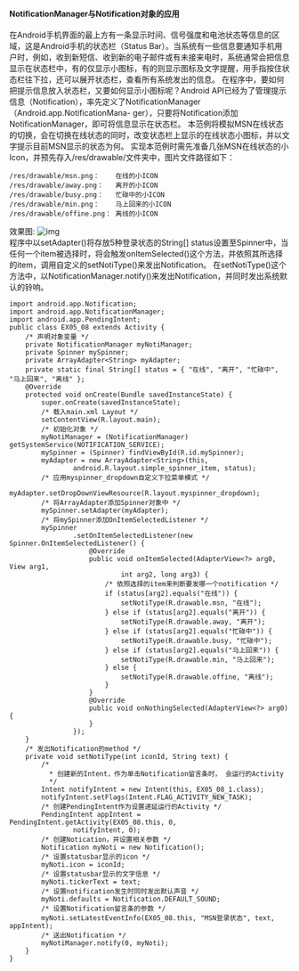 #### NotificationManager与Notification对象的应用
在Android手机界面的最上方有一条显示时间、信号强度和电池状态等信息的区域，这是Android手机的状态栏（Status Bar）。当系统有一些信息要通知手机用户时，例如，收到新短信、收到新的电子邮件或有未接来电时，系统通常会把信息显示在状态栏中，有的仅显示小图标，有的则显示图标及文字提醒，用手指按住状态栏往下拉，还可以展开状态栏，查看所有系统发出的信息。
在程序中，要如何把提示信息放入状态栏，又要如何显示小图标呢？Android API已经为了管理提示信息（Notification），率先定义了NotificationManager（Android.app.NotificationMana- ger），只要将Notification添加NotificationManager，即可将信息显示在状态栏。
本范例将模拟MSN在线状态的切换，会在切换在线状态的同时，改变状态栏上显示的在线状态小图标，并以文字提示目前MSN显示的状态为何。
实现本范例时需先准备几张MSN在线状态的小Icon，并预先存入/res/drawable/文件夹中，图片文件路径如下：
```  
/res/drawable/msn.png：    在线的小ICON 
/res/drawable/away.png：   离开的小ICON 
/res/drawable/busy.png：   忙碌中的小ICON 
/res/drawable/min.png：    马上回来的小ICON 
/res/drawable/offine.png： 离线的小ICON
```
效果图:
![img](P)  
程序中以setAdapter()将存放5种登录状态的String[] status设置至Spinner中，当任何一个item被选择时，将会触发onItemSelected()这个方法，并依照其所选择的item，调用自定义的setNotiType()来发出Notification。
在setNotiType()这个方法中，以NotificationManager.notify()来发出Notification，并同时发出系统默认的铃响。
```  
import android.app.Notification;
import android.app.NotificationManager;
import android.app.PendingIntent;
public class EX05_08 extends Activity {
	/* 声明对象变量 */
	private NotificationManager myNotiManager;
	private Spinner mySpinner;
	private ArrayAdapter<String> myAdapter;
	private static final String[] status = { "在线", "离开", "忙碌中", "马上回来", "离线" };
	@Override
	protected void onCreate(Bundle savedInstanceState) {
		super.onCreate(savedInstanceState);
		/* 载入main.xml Layout */
		setContentView(R.layout.main);
		/* 初始化对象 */
		myNotiManager = (NotificationManager) getSystemService(NOTIFICATION_SERVICE);
		mySpinner = (Spinner) findViewById(R.id.mySpinner);
		myAdapter = new ArrayAdapter<String>(this,
				android.R.layout.simple_spinner_item, status);
		/* 应用myspinner_dropdown自定义下拉菜单模式 */
		myAdapter.setDropDownViewResource(R.layout.myspinner_dropdown);
		/* 将ArrayAdapter添加Spinner对象中 */
		mySpinner.setAdapter(myAdapter);
		/* 将mySpinner添加OnItemSelectedListener */
		mySpinner
				.setOnItemSelectedListener(new Spinner.OnItemSelectedListener() {
					@Override
					public void onItemSelected(AdapterView<?> arg0, View arg1,
							int arg2, long arg3) {
						/* 依照选择的item来判断要发哪一个notification */
						if (status[arg2].equals("在线")) {
							setNotiType(R.drawable.msn, "在线");
						} else if (status[arg2].equals("离开")) {
							setNotiType(R.drawable.away, "离开");
						} else if (status[arg2].equals("忙碌中")) {
							setNotiType(R.drawable.busy, "忙碌中");
						} else if (status[arg2].equals("马上回来")) {
							setNotiType(R.drawable.min, "马上回来");
						} else {
							setNotiType(R.drawable.offine, "离线");
						}
					}
					@Override
					public void onNothingSelected(AdapterView<?> arg0) {
					}
				});
	}
	/* 发出Notification的method */
	private void setNotiType(int iconId, String text) {
		/*
		  * 创建新的Intent，作为单击Notification留言条时， 会运行的Activity
		  */
		Intent notifyIntent = new Intent(this, EX05_08_1.class);
		notifyIntent.setFlags(Intent.FLAG_ACTIVITY_NEW_TASK);
		/* 创建PendingIntent作为设置递延运行的Activity */
		PendingIntent appIntent = PendingIntent.getActivity(EX05_08.this, 0,
				notifyIntent, 0);
		/* 创建Notication，并设置相关参数 */
		Notification myNoti = new Notification();
		/* 设置statusbar显示的icon */
		myNoti.icon = iconId;
		/* 设置statusbar显示的文字信息 */
		myNoti.tickerText = text;
		/* 设置notification发生时同时发出默认声音 */
		myNoti.defaults = Notification.DEFAULT_SOUND;
		/* 设置Notification留言条的参数 */
		myNoti.setLatestEventInfo(EX05_08.this, "MSN登录状态", text, appIntent);
		/* 送出Notification */
		myNotiManager.notify(0, myNoti);
	}
}
```